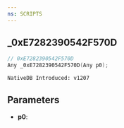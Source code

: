```yaml
---
ns: SCRIPTS
---
```

## _0xE7282390542F570D

```c
// 0xE7282390542F570D
Any _0xE7282390542F570D(Any p0);
```

```
NativeDB Introduced: v1207
```

## Parameters
* **p0**:
